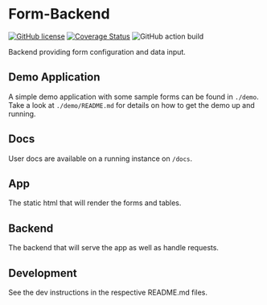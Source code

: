 # Form-Backend

[![GitHub license](https://img.shields.io/github/license/formcapture/form-backend?style=flat-square)](https://github.com/formcapture/form-backend/blob/main/LICENSE)
[![Coverage Status](https://img.shields.io/coverallsCoverage/github/formcapture/form-backend?style=flat-square)](https://coveralls.io/github/formcapture/form-backend?branch=main)
![GitHub action build](https://img.shields.io/github/actions/workflow/status/formcapture/form-backend/on-push-main.yml?branch=main&style=flat-square)

Backend providing form configuration and data input.

## Demo Application

A simple demo application with some sample forms can be found in `./demo`.
Take a look at `./demo/README.md` for details on how to get the demo
up and running.

## Docs

User docs are available on a running instance on `/docs`.

## App

The static html that will render the forms and tables.

## Backend

The backend that will serve the app as well as handle requests.

## Development

See the dev instructions in the respective README.md files.
